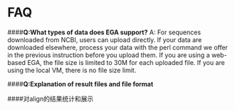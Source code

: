 # FAQ

####**Q:What types of data does EGA support?**
	A: For sequences downloaded from NCBI, users can upload directly. If your data are downloaded elsewhere, process your data with the perl command we offer in the previous instruction before you upload them.
If you are using a web-based EGA, the file size is limited to 30M for each uploaded file. If you are using the local VM, there is no file size limit.

####**Q:Explanation of result files and file format**

####对align的结果统计和展示
